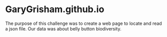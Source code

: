 # GaryGrisham.github.io
The purpose of this challenge was to create a web page to locate and read a json file.  Our data was about belly button biodiversity.
